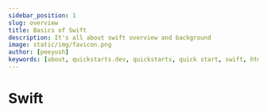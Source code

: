 ```yaml
---
sidebar_position: 1
slug: overview
title: Basics of Swift
description: It's all about swift overview and background
image: static/img/favicon.png
author: [peeyush]
keywords: [about, quickstarts.dev, quickstarts, quick start, swift, html, css]
---
```


# Swift
